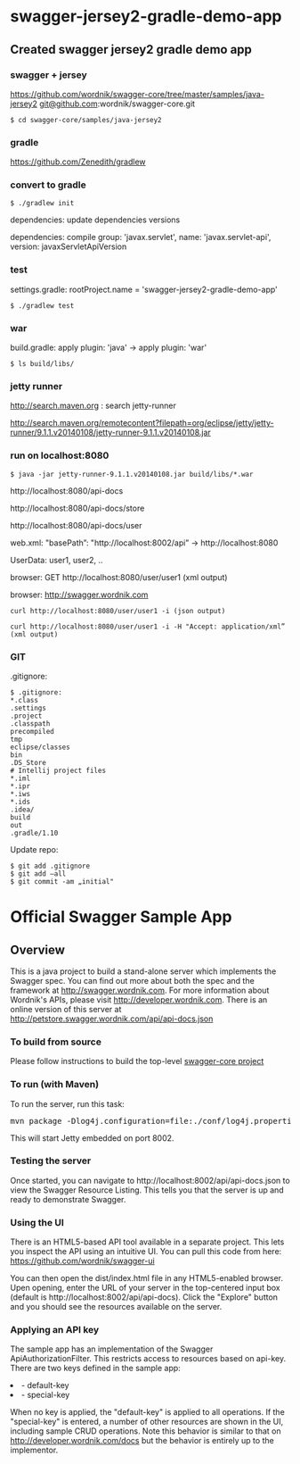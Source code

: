 # swagger-jersey2-gradle-demo-app
## Created swagger jersey2 gradle demo app

### swagger + jersey
https://github.com/wordnik/swagger-core/tree/master/samples/java-jersey2
git@github.com:wordnik/swagger-core.git
```
$ cd swagger-core/samples/java-jersey2
```

### gradle
https://github.com/Zenedith/gradlew

### convert to gradle
```
$ ./gradlew init
```
dependencies: update dependencies versions

dependencies: compile group: 'javax.servlet', name: 'javax.servlet-api', version: javaxServletApiVersion

### test
settings.gradle:  rootProject.name = 'swagger-jersey2-gradle-demo-app'
```
$ ./gradlew test
```

### war
build.gradle: apply plugin: 'java' -> apply plugin: 'war'

```
$ ls build/libs/
```

### jetty runner
http://search.maven.org : search jetty-runner

http://search.maven.org/remotecontent?filepath=org/eclipse/jetty/jetty-runner/9.1.1.v20140108/jetty-runner-9.1.1.v20140108.jar

### run on localhost:8080
```
$ java -jar jetty-runner-9.1.1.v20140108.jar build/libs/*.war
```

http://localhost:8080/api-docs

http://localhost:8080/api-docs/store

http://localhost:8080/api-docs/user

web.xml: "basePath”: "http://localhost:8002/api” -> http://localhost:8080

UserData: user1, user2, ..

browser: GET http://localhost:8080/user/user1 (xml output)

browser: http://swagger.wordnik.com

```
curl http://localhost:8080/user/user1 -i (json output)
```
```
curl http://localhost:8080/user/user1 -i -H "Accept: application/xml” (xml output)
```

### GIT
.gitignore:

```
$ .gitignore:
*.class
.settings
.project
.classpath
precompiled
tmp
eclipse/classes
bin
.DS_Store
# Intellij project files
*.iml
*.ipr
*.iws
*.ids
.idea/
build
out
.gradle/1.10
```

Update repo:

```
$ git add .gitignore
$ git add —all
$ git commit -am „initial"
```

# Official Swagger Sample App

## Overview
This is a java project to build a stand-alone server which implements the Swagger spec.  You can find out 
more about both the spec and the framework at http://swagger.wordnik.com.  For more information 
about Wordnik's APIs, please visit http://developer.wordnik.com.  There is an online version of this
server at http://petstore.swagger.wordnik.com/api/api-docs.json

### To build from source
Please follow instructions to build the top-level [swagger-core project](https://github.com/wordnik/swagger-core)

### To run (with Maven)
To run the server, run this task:
<pre>
mvn package -Dlog4j.configuration=file:./conf/log4j.properties jetty:run
</pre>

This will start Jetty embedded on port 8002.

### Testing the server
Once started, you can navigate to http://localhost:8002/api/api-docs.json to view the Swagger Resource Listing.
This tells you that the server is up and ready to demonstrate Swagger.

### Using the UI
There is an HTML5-based API tool available in a separate project.  This lets you inspect the API using an 
intuitive UI.  You can pull this code from here:  https://github.com/wordnik/swagger-ui

You can then open the dist/index.html file in any HTML5-enabled browser.  Upen opening, enter the
URL of your server in the top-centered input box (default is http://localhost:8002/api/api-docs).  Click the "Explore" 
button and you should see the resources available on the server.

### Applying an API key
The sample app has an implementation of the Swagger ApiAuthorizationFilter.  This restricts access to resources
based on api-key.  There are two keys defined in the sample app:

<li>- default-key</li>

<li>- special-key</li>

When no key is applied, the "default-key" is applied to all operations.  If the "special-key" is entered, a
number of other resources are shown in the UI, including sample CRUD operations.  Note this behavior is similar
to that on http://developer.wordnik.com/docs but the behavior is entirely up to the implementor.
